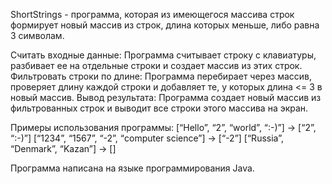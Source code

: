 ShortStrings - программа, которая из имеющегося массива строк формирует новый массив из строк, длина которых меньше, либо равна 3 символам.

Считать входные данные: Программа считывает строку с клавиатуры, разбивает ее на отдельные строки и создает массив из этих строк.
Фильтровать строки по длине: Программа перебирает через массив, проверяет длину каждой строки и добавляет те, у которых длина <= 3 в новый массив.
Вывод результата: Программа создает новый массив из фильтрованных строк и выводит все строки этого массива на экран.

Примеры использования программы: [“Hello”, “2”, “world”, “:-)”] → [“2”, “:-)”] [“1234”, “1567”, “-2”, “computer science”] → [“-2”] [“Russia”, “Denmark”, “Kazan”] → []

Программа написана на языке программирования Java.
